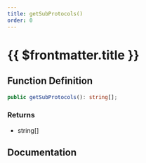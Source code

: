 ```yaml
---
title: getSubProtocols()
order: 0
---
```


# {{ $frontmatter.title }}

## Function Definition

```ts
public getSubProtocols(): string[];
```

### Returns

* string[]

## Documentation

<!--@include: ./parts/getSubProtocols.md-->
